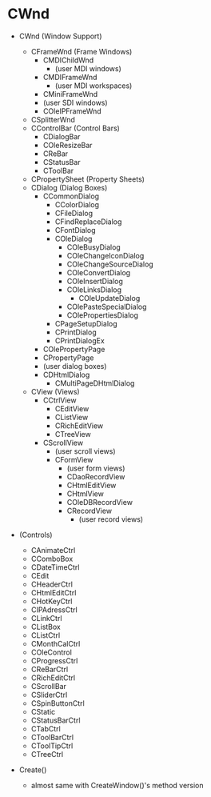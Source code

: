 # CWnd

- CWnd (Window Support)
  - CFrameWnd (Frame Windows)
    - CMDIChildWnd
      - (user MDI windows)
    - CMDIFrameWnd
      - (user MDI workspaces)
    - CMiniFrameWnd
    - (user SDI windows)
    - COleIPFrameWnd
  - CSplitterWnd
  - CControlBar (Control Bars)
    - CDialogBar
    - COleResizeBar
    - CReBar
    - CStatusBar
    - CToolBar
  - CPropertySheet (Property Sheets)
  - CDialog (Dialog Boxes)
    - CCommonDialog
      - CColorDialog
      - CFileDialog
      - CFindReplaceDialog
      - CFontDialog
      - COleDialog
        - COleBusyDialog
        - COleChangeIconDialog
        - COleChangeSourceDialog
        - COleConvertDialog
        - COleInsertDialog
        - COleLinksDialog
          - COleUpdateDialog
        - COlePasteSpecialDialog
        - COlePropertiesDialog
      - CPageSetupDialog
      - CPrintDialog
      - CPrintDialogEx
    - COlePropertyPage
    - CPropertyPage
    - (user dialog boxes)
    - CDHtmlDialog
      - CMultiPageDHtmlDialog
  - CView (Views)
    - CCtrlView
      - CEditView
      - CListView
      - CRichEditView
      - CTreeView
    - CScrollView
      - (user scroll views)
      - CFormView
        - (user form views)
        - CDaoRecordView
        - CHtmlEditView
        - CHtmlView
        - COleDBRecordView
        - CRecordView
          - (user record views)
- (Controls)
  - CAnimateCtrl
  - CComboBox
  - CDateTimeCtrl
  - CEdit
  - CHeaderCtrl
  - CHtmlEditCtrl
  - CHotKeyCtrl
  - CIPAdressCtrl
  - CLinkCtrl
  - CListBox
  - CListCtrl
  - CMonthCalCtrl
  - COleControl
  - CProgressCtrl
  - CReBarCtrl
  - CRichEditCtrl
  - CScrollBar
  - CSliderCtrl
  - CSpinButtonCtrl
  - CStatic
  - CStatusBarCtrl
  - CTabCtrl
  - CToolBarCtrl
  - CToolTipCtrl
  - CTreeCtrl


- Create()
  - almost same with CreateWindow()'s method version 
